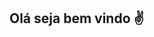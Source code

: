 ## Olá seja bem vindo ✌

<!--
**nicolas3adim/nicolas3adim** is a ✨_special_✨ repository because its `README.md (this file) appears on your Githib profile.

Here are some ideas to get you started
